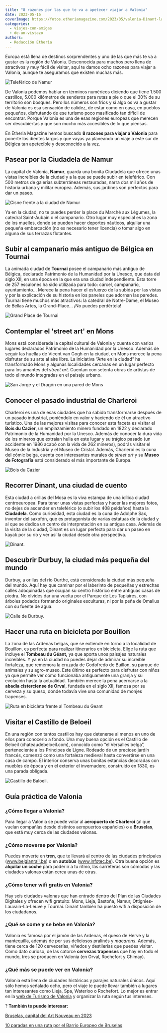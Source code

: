 ```yaml
---
title: "8 razones por las que te va a apetecer viajar a Valonia"
date: 2023-05-16
coverImage: https://fotos.etheriamagazine.com/2023/05/valonia-Dinant-lago.jpg
categories: 
  - viajes-con-amigas
  - de-un-vistazo
authors: 
  - Redacción Etheria
---
```


Europa está llena de destinos sorprendentes y uno de las que más te va a gustar es la 
región de Valonia. Desconocida para muchos pero llena de atractivos y muy fácil de 
visitar, aquí te damos ocho razones para viajar a Valonia, aunque te aseguramos que 
existen muchas más. 

![Teleférico de Namur](https://fotos.etheriamagazine.com/2023/05/valonia-namur-teleferico.jpg "Teleférico de Namur. © WBT/Denis Closon.")

De Valonia podemos hablar en términos numéricos diciendo que tiene 1.500 castillos, 
5.000 kilómetros de senderos para rutas a pie o que el 30% de su territorio son bosques. 
Pero los números son fríos y si algo os va a gustar de Valonia es esa sensación de 
calidez, de estar como en casa, en pueblos pequeños, disfrutando de ese turismo poco 
masificado tan difícil de encontrar. Porque Valonia es una de esas regiones europeas que 
merecen ser descubiertas y que son mucho más accesibles de lo que piensas. 

En Etheria Magazine hemos buscado **8 razones para viajar a Valonia** para ponerte los 
dientes largos y que vayas ya planeando un viaje a este sur de Bélgica tan apetecible y 
desconocido a la vez. 

## Pasear por la Ciudadela de Namur

La capital de Valonia, **Namur**, guarda una bonita Ciudadela que ofrece unas vistas 
increíbles de la ciudad y a la que se puede subir en teleférico. Con 500 metros de 
galerías subterráneas restauradas, narra dos mil años de historia urbana y militar 
europea. Además, sus jardines son perfectos para dar un paseo. 

![Cisne frente a la ciudad de Namur](https://fotos.etheriamagazine.com/2023/05/Valonia-ciudadela-Namur-683x1024.jpg "Ciudadela de Namur. © WBT/Dominik Ketz.")

Ya en la ciudad, no te puedes perder la place du Marché aux Légumes, la catedral 
Saint-Aubain o el campanario. Otro lugar muy especial es la zona de los muelles, donde 
se pueden hacer deportes náuticos, alquilar una pequeña embarcación (no es necesario 
tener licencia) o tomar algo en alguna de sus terrazas flotantes. 

## Subir al campanario más antiguo de Bélgica en Tournai

La animada ciudad de **Tournai** posee el campanario más antiguo de Bélgica, declarado 
Patrimonio de la Humanidad por la Unesco, que data del siglo XII, en una época en la que 
era una ciudad independiente. Esta torre de 257 escalones ha sido utilizada para todo: 
cárcel, campanario, ayuntamiento… Merece la pena hacer el esfuerzo de la subida por las 
vistas y por la explicación de su historia en los paneles que adornan las paredes. 
Tournai tiene muchos más atractivos: la catedral de Notre-Dame, el Museo de Bellas 
Artes, la Grand-Place… ¡No puedes perdértela! 

![Grand Place de Tournai](https://fotos.etheriamagazine.com/2023/05/tournai-plaza.jpg "Grand Place de Tournai. © WBT/J. Jean Mart")

## Contemplar el 'street art' en Mons

Mons está considerada la capital cultural de Valonia y cuenta con varios lugares 
declarados Patrimonio de la Humanidad por la Unesco. Además de seguir las huellas de 
Vicent van Gogh en la ciudad, en Mons merece la pena disfrutar de su arte al aire libre. 
La iniciativa “Arte en la ciudad” ha transformado Mons y algunas localidades cercanas en 
un lugar perfecto para los amantes del _street art_. Cuentan con setenta obras de 
artistas de todo el mundo integradas en el paisaje urbano. 

![San Jorge y el Dragón en una pared de Mons](https://fotos.etheriamagazine.com/2023/05/valonia-Mons-street-art.jpg "Street Art en Mons: obra de Zesar Bahamonte. © WBT.")

## Conocer el pasado industrial de Charleroi

Charleroi es una de esas ciudades que ha sabido transformarse después de un pasado 
industrial, poniéndolo en valor y haciendo de él un atractivo turístico. Una de las 
mejores visitas para conocer esta faceta es visitar el **Bois du Cazier**, un 
emplazamiento minero fundado en 1822 y declarado Patrimonio de la Humanidad por la 
Unesco. Además de conocer la dura vida de los mineros que extraían hulla en este lugar y 
su trágico pasado (un accidente en 1986 acabó con la vida de 262 mineros), podrás 
visitar el Museo de la Industria y el Museo de Cristal. Además, Charleroi es la cuna del 
cómic belga, cuenta con interesantes murales de _street art_ y su **Museo de 
Fotografía** está considerado el más importante de Europa. 

![Bois du Cazier](https://fotos.etheriamagazine.com/2023/05/Valonia-Bois-du-Cazier.jpg "Arqueología industrial en Bois du Cazier. © Jean-Luc Deru.")

## Recorrer Dinant, una ciudad de cuento

Esta ciudad a orillas del Mosa es la viva estampa de una idílica ciudad centroeuropea. 
Para tener unas vistas perfectas y hacer las mejores fotos, no dejes de ascender en 
teleférico (o subir los 408 peldaños) hasta la **Ciudadela**. Como curiosidad, esta 
ciudad es la cuna de Adolphe Sax, inventor del saxofón, que es protagonista de varias 
estatuas de la ciudad y al que se dedica un centro de interpretación en su antigua casa. 
Además de la visita de la ciudad, Dinant es un lugar perfecto para dar un paseo en kayak 
por su río y ver así la ciudad desde otra perspectiva. 

![Dinant.](https://fotos.etheriamagazine.com/2023/05/valonia-Dinant-lago.jpg "Dinant con la Colegiata de Notre Dame. © WBT/ Anibal Trejo.")

## Descubrir Durbuy, la ciudad más pequeña del mundo

Durbuy, a orillas del río Ourthe, está considerada la ciudad más pequeña del mundo. Aquí 
hay que caminar por el laberinto de pequeñas y estrechas calles adoquinadas que ocupan 
su centro histórico entre antiguas casas de piedra. No olvides dar una vuelta por el 
Parque de Les Tapiaires, con árboles podados formando originales esculturas, ni por la 
peña de Omalius con su fuente de agua. 

![Calle de Durbuy.](https://fotos.etheriamagazine.com/2023/05/Valonia-Durbuy-649x1024.jpg "Calle de Durbuy. © WBT/Dominik Ketz.")

## Hacer una ruta en bicicleta por Bouillon

La zona de las Ardenas belgas, que se extiende en torno a la localidad de Bouillon, es 
perfecta para realizar itinerarios en bicicleta. Elige la ruta que incluye el **Tombeau 
du Géant,** ya que aporta unos paisajes naturales increíbles. Y ya en la ciudad no 
puedes dejar de admirar su increíble fortaleza, que rememora la cruzada de Godofredo de 
Buillon, su parque de animales y su agro-museo. Este último es perfecto para disfrutar 
con niños ya que permite ver cómo funcionaba antiguamente una granja y su evolución 
hasta la actualidad. También merece la pena acercarse a la **abadía cisterciense de 
Orval**, fundada en el siglo XII, famosa por su cerveza y su queso, donde todavía vive 
una comunidad de monjes trapenses. 

![Ruta en bicicleta frente al Tombeau du Geant](https://fotos.etheriamagazine.com/2023/05/valonia-Tombeau-du-Geant.jpg "Ruta en bicicleta frente al Tombeau du Geant. © WBT/David Samyn.")

## Visitar el Castillo de Beloeil

En una región con tantos castillos hay que detenerse al menos en uno de ellos para 
conocerlo a fondo. Una muy buena opción es el Castillo de Beloeil 
(chateaudebeloeil.com), conocido como “el Versalles belga”, perteneciente a los 
Príncipes de Ligne. Rodeado de un precioso jardín francés, comenzó como una fortaleza 
medieval hasta convertirse en una casa de campo. El interior conserva unas bonitas 
estancias decoradas con muebles de época y en el exterior el invernadero, construido en 
1830, es una parada obligada. 

![Castillo de Baloeil.](https://fotos.etheriamagazine.com/2023/05/valonia-castillo-de-Beloeil-680x1024.jpg "Castillo de Baloeil. © WBT/J.P. Remy")

## Guía práctica de Valonia

### ¿Cómo llegar a Valonia?

Para llegar a Valonia se puede volar al **aeropuerto de Charleroi** (al que vuelan 
compañías desde distintos aeropuertos españoles) o a **Bruselas**, que está muy cerca de 
las ciudades valonas. 

### ¿Cómo moverse por Valonia?

Puedes moverte en **tren**, que te llevará al centro de las ciudades principales 
(www.belgianrail.be) o en **autobús** (www.infotec.be). Otra buena opción es **alquilar 
un coche** para poder ir a tu ritmo, las carreteras son cómodas y las ciudades valonas 
están cerca unas de otras. 

### ¿Cómo tener wifi gratis en Valonia?

Hay seis ciudades valonas que han entrado dentro del Plan de las Ciudades Digitales y 
ofrecen wifi gratuito: Mons, Lieja, Bastoña, Namur, Ottignies-Lauvain-La-Leuve y 
Tournai. Dinant también ha puesto wifi a disposición de los ciudadanos. 

### ¿Qué se come y se bebe en Valonia?

Valonia es famosa por el jamón de las Ardenas, el queso de Herve y la mantequilla, 
además de por sus deliciosos pralinés y _macarons_. Además, tiene cerca de 120 
cervecerías, viñedos y destilerías que puedes visitar. Como dato curioso, de las catorce 
**cervezas trapenses** que hay en todo el mundo, tres se producen en Valonia (en Orval, 
Rochefort y Chimay). 

### ¿Qué más se puede ver en Valonia?

Valonia está llena de ciudades históricas y parajes naturales únicos. Aquí sólo hemos 
señalado ocho, pero el viaje te puede llevar también a lugares tan interesantes como 
Lieja, Spa, Waterloo o Rochefort. Lo mejor es entrar en la [web de Turismo de 
Valonia](https://visitwallonia.es/) y organizar la ruta según tus intereses. 

? **También te puede interesar:** 

[Bruselas, capital del Art Nouveau en 
2023](https://etheriamagazine.com/2022/12/23/bruselas-art-nouveau/) 

[10 paradas en una ruta por el Barrio Europeo de 
Bruselas](https://etheriamagazine.com/2022/09/29/que-ver-barrio-europeo-bruselas/)

